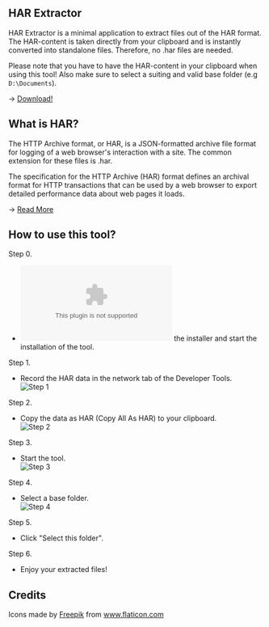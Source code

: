 HAR Extractor
---

HAR Extractor is a minimal application to extract files out of the HAR format. 
The HAR-content is taken directly from your clipboard and is instantly converted into standalone files. 
Therefore, no .har files are needed. 

Please note that you have to have the HAR-content in your clipboard when using this tool!
Also make sure to select a suiting and valid base folder (e.g `D:\Documents`).

→ [Download!](https://github.com/choozn/har-extractor/releases)

What is HAR?
---

The HTTP Archive format, or HAR, is a JSON-formatted archive file format for logging of a web browser's interaction with a site. The common extension for these files is .har.

The specification for the HTTP Archive (HAR) format defines an archival format for HTTP transactions that can be used by a web browser to export detailed performance data about web pages it loads.

→ [Read More](https://www.keycdn.com/support/what-is-a-har-file)

How to use this tool?
---

Step 0.
- ![Download](https://github.com/choozn/har-extractor/releases/download/v1.0/HAR.Extractor.Setup.1.0.0.exe) the installer and start the installation of the tool.

Step 1.
- Record the HAR data in the network tab of the Developer Tools.<br/>
![Step 1](https://i.imgur.com/kP6NEKl.png)

Step 2.
- Copy the data as HAR (Copy All As HAR) to your clipboard.<br/>
![Step 2](https://i.imgur.com/hCkjhA9.png)

Step 3.
- Start the tool.<br/>
![Step 3](https://i.imgur.com/LQifINc.png)

Step 4.
- Select a base folder.<br/>
![Step 4](https://i.imgur.com/ar20xu8.png)

Step 5.
- Click "Select this folder".

Step 6.
- Enjoy your extracted files!

Credits
---
<div>Icons made by <a href="https://www.freepik.com" title="Freepik">Freepik</a> from <a href="https://www.flaticon.com/" title="Flaticon">www.flaticon.com</a></div>
